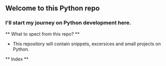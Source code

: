## Welcome to this Python repo

### I'll start my journey on Python development here.

** What to spect from this repo? **

* This repository will contain snippets, excersices and small projects on Python.

** Index **

